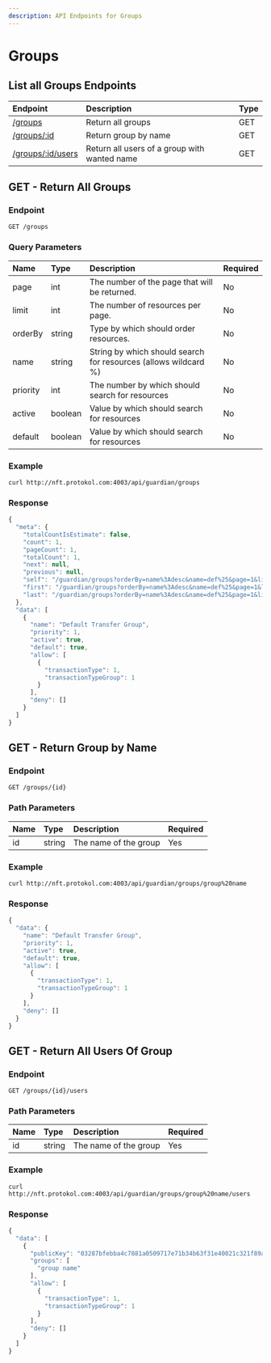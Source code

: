 ```yaml
---
description: API Endpoints for Groups
---
```


# Groups

## List all Groups Endpoints

| Endpoint | Description | Type |
| :--- | :--- | :--- |
| [/groups](groups.md#get-return-all-groups) | Return all groups | GET |
| [/groups/:id](groups.md#get-return-group-by-name) | Return group by name | GET |
| [/groups/:id/users](groups.md#get-return-all-users-of-group) | Return all users of a group with wanted name | GET |



## GET - Return All Groups

### Endpoint <a id="endpoint"></a>

```text
GET /groups
```

### **Query Parameters** <a id="query-parameters"></a>

| **Name** | Type | Description | Required |
| :--- | :--- | :--- | :--- |
| page | int | The number of the page that will be returned. | No |
| limit | int | The number of resources per page. | No |
| orderBy | string | Type by which should order resources. | No |
| name | string | String by which should search for resources \(allows wildcard %\) | No |
| priority | int | The number by which should search for resources | No |
| active | boolean | Value by which should search for resources | No |
| default | boolean | Value by which should search for resources | No |

### Example

```text
curl http://nft.protokol.com:4003/api/guardian/groups
```

### Response

```javascript
{
  "meta": {
    "totalCountIsEstimate": false,
    "count": 1,
    "pageCount": 1,
    "totalCount": 1,
    "next": null,
    "previous": null,
    "self": "/guardian/groups?orderBy=name%3Adesc&name=def%25&page=1&limit=100",
    "first": "/guardian/groups?orderBy=name%3Adesc&name=def%25&page=1&limit=100",
    "last": "/guardian/groups?orderBy=name%3Adesc&name=def%25&page=1&limit=100"
  },
  "data": [
    {
      "name": "Default Transfer Group",
      "priority": 1,
      "active": true,
      "default": true,
      "allow": [
        {
          "transactionType": 1,
          "transactionTypeGroup": 1
        }
      ],
      "deny": []
    }
  ]
}
```

## GET - Return Group by Name

### Endpoint <a id="endpoint"></a>

```text
GET /groups/{id}
```

### Path Parameters <a id="path-parameters"></a>

| Name | Type | Description | Required |
| :--- | :--- | :--- | :--- |
| id | string | The name of the group | Yes |

### Example

```text
curl http://nft.protokol.com:4003/api/guardian/groups/group%20name
```

### Response

```javascript
{
  "data": {
    "name": "Default Transfer Group",
    "priority": 1,
    "active": true,
    "default": true,
    "allow": [
      {
        "transactionType": 1,
        "transactionTypeGroup": 1
      }
    ],
    "deny": []
  }
}
```

## GET - Return All Users Of Group

### Endpoint <a id="endpoint"></a>

```text
GET /groups/{id}/users
```

### Path Parameters <a id="path-parameters"></a>

| Name | Type | Description | Required |
| :--- | :--- | :--- | :--- |
| id | string | The name of the group | Yes |

### Example

```text
curl http://nft.protokol.com:4003/api/guardian/groups/group%20name/users
```

### Response

```javascript
{
  "data": [
    {
      "publicKey": "03287bfebba4c7881a0509717e71b34b63f31e40021c321f89ae04f84be6d6ac37",
      "groups": [
        "group name"
      ],
      "allow": [
        {
          "transactionType": 1,
          "transactionTypeGroup": 1
        }
      ],
      "deny": []
    }
  ]
}
```



